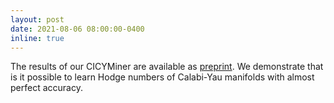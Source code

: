 ```yaml
---
layout: post
date: 2021-08-06 08:00:00-0400
inline: true
---
```


The results of our CICYMiner are available as [preprint](https://arxiv.org/abs/2108.02221). We demonstrate that is it possible to learn Hodge numbers of Calabi-Yau manifolds with almost perfect accuracy.
